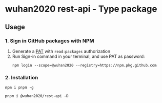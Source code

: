# wuhan2020 rest-api - Type package

## Usage

### 1. Sign in GitHub packages with NPM

1. Generate a [PAT][1] with `read:packages` authorization
2. Run Sign-in command in your terminal, and use PAT as password:
    ```shell
    npm login --scope=@wuhan2020 --registry=https://npm.pkg.github.com
    ```

### 2. Installation

```shell
npm i pnpm -g

pnpm i @wuhan2020/rest-api -D
```

[1]: https://github.com/settings/tokens

